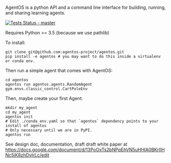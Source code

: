 AgentOS is a python API and a command line interface for building, running, and sharing learning agents.

[![Tests Status - master](https://github.com/agentos-project/agentos/workflows/Tests%20on%20master/badge.svg)](https://github.com/agentos-project/agentos/actions)

Requires Python >= 3.5 (because we use pathlib)

To install:

```
git clone git@github.com:agentos-project/agentos.git
pip install -e agentos # you may want to do this inside a virtualenv or conda env.
```

Then run a simple agent that comes with AgentOS:

```
cd agentos
agentos run agentos.agents.RandomAgent gym.envs.classic_control.CartPoleEnv
```

Then, maybe create your first Agent:

```
mkdir my_agent
cd my_agent
agentos init
# Edit ./conda_env.yaml so that `agentos` dependency points to your install of agentos
# Only necessary until we are in PyPI.
agentos run
```

See design doc, documentation, draft draft white paper at https://docs.google.com/document/d/13PoOxTs2bNPpEhVN5uHHlA0BKrIIHNc5iK8zhDvIrLc/edit
